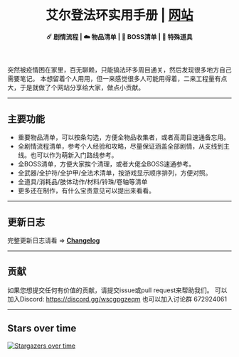 <h1 align=center>艾尔登法环实用手册 | <a href="https://eldenring.xhou.me/" rel="nofollow">网站</a></h1>

<h4 align=center>☄️ 剧情流程 | ☁️ 物品清单 | 🌙 BOSS清单 | 📱 特殊道具</h4>
<br>

突然被疫情困在家里，百无聊赖，只能搞法环多周目通关，然后发现很多地方自己需要笔记。
本想留着个人用用，但一来感觉很多人可能用得着，二来工程量有点大，于是就做了个网站分享给大家，做点小贡献。

---

## 主要功能
- 重要物品清单，可以按条勾选，方便全物品收集者，或者高周目速通备忘用。
- 全剧情流程清单，参考个人经验和攻略，尽量保证涵盖全部剧情，从支线到主线。也可以作为萌新入门路线参考。
- 全BOSS清单，方便大家挨个清理，或者大佬全BOSS速通参考。
- 全武器/全护符/全护甲/全法术清单，按游戏显示顺序排列，方便对照。
- 全道具/消耗品/肢体动作/材料/铃珠/卷轴等清单
- 更多还在制作，有什么宝贵意见可以提出来看看。

---

## 更新日志

完整更新日志请看 => **[Changelog](https://github.com/imhlq/EldenRingCheatSheetCN/blob/main/Readme.md)**

---

## 贡献

如果您想提交任何有价值的贡献，请提交issue或pull request来帮助我们。
可以加入Discord: https://discord.gg/wscgpgzeqm
也可以加入讨论群 672924061

---

## Stars over time

[![Stargazers over time](https://starchart.cc/imhlq/EldenRingCheatSheetCN.svg)](https://starchart.cc/imhlq/EldenRingCheatSheetCN)
